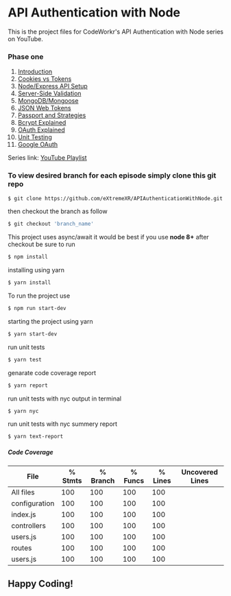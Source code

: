 # API Authentication with Node 
This is the project files for CodeWorkr's API Authentication with Node series on YouTube.

### Phase one
1. [Introduction](https://youtu.be/zx6jnaLuB9Q)
2. [Cookies vs Tokens](https://www.youtube.com/watch?v=4Y5a_iKXihw)
3. [Node/Express API Setup](https://youtu.be/x_HRoXKo2es)
4. [Server-Side Validation](https://www.youtube.com/watch?v=XFpV8b5937M)
5. [MongoDB/Mongoose](https://www.youtube.com/watch?v=QCJCglPLUgg)
6. [JSON Web Tokens](https://www.youtube.com/watch?v=YxFZC8FtRao)
7. [Passport and Strategies](https://www.youtube.com/watch?v=lbmOoZuElKI)
8. [Bcrypt Explained](https://youtu.be/Peww_cdgka4)
9. [OAuth Explained](https://youtu.be/H0IxtqZ08Jo)
10. [Unit Testing](https://youtu.be/O1TYpzm5Uh0)
11. [Google OAuth](https://youtu.be/JgSLf-HS5gg)

Series link: [YouTube Playlist](https://www.youtube.com/watch?v=zx6jnaLuB9Q&list=PLSpJkDDmpFZ7GowbJE-mvX09zY9zfYatI)
### To view desired branch for each episode simply clone this git repo

```bash
$ git clone https://github.com/eXtremeXR/APIAuthenticationWithNode.git
```

then checkout the branch as follow

```bash
$ git checkout 'branch_name'
```

This project uses async/await it would be best if you use **node 8+**
after checkout be sure to run

```bash
$ npm install
```
installing using yarn
```bash
$ yarn install
```
To run the project use
```bash
$ npm run start-dev
```
starting the project using yarn
```bash
$ yarn start-dev
```

run unit tests
```bash
$ yarn test
```

genarate code coverage report
```bash
$ yarn report
```

run unit tests with nyc output in terminal
```bash
$ yarn nyc
```

run unit tests with nyc summery report
```bash
$ yarn text-report
```

##### Code Coverage

|File                  |  % Stmts | % Branch |  % Funcs |  % Lines |Uncovered Lines |
|----------------------|----------|----------|----------|----------|----------------|
|All files             |      100 |      100 |      100 |      100 |                |
| configuration        |      100 |      100 |      100 |      100 |                |
|  index.js            |      100 |      100 |      100 |      100 |                |
| controllers          |      100 |      100 |      100 |      100 |                |
|  users.js            |      100 |      100 |      100 |      100 |                |
| routes               |      100 |      100 |      100 |      100 |                |
|  users.js            |      100 |      100 |      100 |      100 |                |

## Happy Coding!
